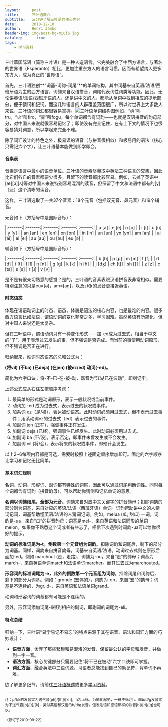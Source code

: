 ```yaml
---
layout:     post
title:      三叶语简介
subtitle:   三分钟了解三叶语的核心内容
date:       2018-12-10
author:     Henri Jambo
header-img: img/post-bg-miui6.jpg
catalog: 	  true
tags:
    - 学习资料
---
```


三叶草国际语（简称三叶语）是一种人造语言。它完美融合了中西方语言，与著名的世界语（Esperanto）相比，更加注重东方人的语言习惯，因而有希望纳入更多东方人，成为真正的“世界语”。

首先，三叶语独创**“词基-词韵-词尾”**的单词结构。其中词基来自英语/法语/西班牙语为主的西方语言，词韵来自汉语拼音，词尾代表词性词类等功能。因此，无论讲英语/法语/西班牙语的人，还是讲中文的人，都能从单词中找到相应的提示部分，便于猜词和记词。而这几种语言的人群覆盖范围很广，所以对世界上大多数人来说，三叶语的词汇都很容易掌握。![三叶语单词结构图]({{site.baseurl}}/img-post/2018-12-30-overview.png)例如，“树”叫tru，“火”叫firo，“雾”叫fogu，每个单词都含有词韵——也就是汉语拼音的韵母部分，对中国人来说就很容易记忆了；即使没有完全记住，在有上下文的情况下也很容易猜对词意，所以学起来完全不难。

除了词汇设计的特色之外，极易读的语音（与拼音很相似）和极易用的语法（核心只需记六个字），让三叶语基本能做到即学即会。
 
 
#### 音素表

音素是语言中最小的语音单位。三叶语的音素尽量取中英法三种语言的交集，因此比它们各自的音素都要少很多，且留下的读音都比较容易。例如，去掉了英语中[æ][ɜ][ʌ]等对中国人来说特别容易混淆的读音，但保留了中文和法语中都有的[y]（迂）这个清晰的读音。

这样，三叶语选取了一共37个音素：18个元音（包括双元音、鼻元音）和19个辅音。

元音如下（方括号中是国际音标）：

|:-------:|:-------:|:-------:|:-------:|:------:|
| a  [a]  | e  [e]  | o  [o]  |
| i  [i]  | u  [u]  | y  [y]  |
| an [an] | en [en] | on [on] |
| in [in] | un [un] | yn [yn] | am [aŋ] |
| ai [ai] | ei [ei] | au [au] | ou [əu] | eu [ə] |

辅音如下（方括号中是国际音标）：

|:-------:|:-------:|:-------:|:-------:|:------:|
| b  [b]  | p  [p]  | m  [m]  | f  [f]  |
| d  [d]  | t  [t]  | l  [l]  | n  [n]  |
| g  [g]  | k  [k]  | h  [h]  |
| j  [dʒ] | ch [tʃ] | sh [ʃ]  | 
| z  [z]  | c  [ts] | s  [s]  | r  [ɹ]  | v  [v]  |

是不是有很亲切熟悉的感觉？是的，三叶语的音素表跟汉语拼音表非常相似。需要特别注意的只是eu=[ə]，am=[aŋ]，以及z和r的发音更接近英语。
 
#### 时态语态
 
体现在谓语动词上的时态、语态、体貌是语法的核心内容，也是最难的内容。很多西方语言比如法语，谓语动词的变化非常之多，学习困难。虽然英语有所简化，但对中国人来说还是太复杂。
 
但在三叶语中，谓语动词只有一种变化形式——加-ed成为过去式，相当于中文的“了”，用于表示过去发生的事，但不强调是否完成。而当前的事使用动词原形，但不强调是否正在进行。

归纳起来，动词时态语态的总和公式为：

**(将vil) (不ba) (已deja) (在jen) (被ez/ed) 动词(-ed)。**

简化为六字口诀：将-不-已-在-被-动，谐音为“江湖已在波动”，即刻记牢。
 
上述公式应从右往左按顺序考虑：
 
1. 最简单的形式是动词原形，表示一般状况或当前事件。
2. 动词加 -ed 成为过去式，表示过去的状况或事件。
3. 加系词 ez（是/被），表达被动语态。此时动词必须用过去式，但不表示过去事件；用系动词ez的过去式（ed）表示过去的事件。
4. 加副词 jen (正在)，强调事件正在发生。
5. 加副词 deja (已经)，强调事件已经发生。此时动词必须用过去式。
6. 加副词 ba (不/没)，表示否定，即事件未曾发生或不会发生。
7. 加副词 vil (将/会)，表示将来的状况或事件，即预计会发生。

以上2~6每项内容都是可选，需要时按照上述固定顺序增加即可。固定的六字顺序让学习和记忆无比简单。


#### 基本词汇规则
 
名词、动词、形容词、副词都有特殊的词尾，因此可以通过词尾判断词性。同时每个词都含有词韵（拼音韵母），可以帮助你猜测和记忆单词的意思。
 
**名词以词韵结尾，全部为元音**。词韵来自对应中文关键字的拼音韵母；扣除词韵的部分则为词基，来自对应的英语/法语（西班牙语）单词。词韵帮助讲中文的人猜词记词，词基帮助懂英语/法语的人猜词记词。例如，melua (瓜; 甜瓜) 一词，词韵是-ua，来自“瓜”的拼音韵母；词基是mel-，来自英语和法语同形的单词melon。如果你不熟悉这个词或者有些忘了，相信下次遇到时词韵-ua可以给你很好的提示。
 
**动词的标准词尾为-t，倒数第一个元音组为词韵**。扣除词韵和词尾后，剩下的部分为词基。同样，词韵来自拼音韵母，词基来自英语/法语。动词过去式则在原形后面加-ed。例如 marchout (走，走路)，词韵为-ou，来自“走”的韵母；词基为march-，来自英语单词march和法语单词marcher。而其过去式为marchouted。
 
**形容词的标准词尾为-e，此外的倒数第一个元音组为词韵**。扣除词尾和词韵后，剩下的部分为词基。例如：gronde (宏伟的），词韵为-on，来自“宏”的韵母；词基是不连续的，为gr..d-，来自英语和法语单词grand。

动词和形容词的词基都有可能是不连续的。
 
另外，形容词添加词尾-li得到相应的副词，即副词的词尾为-eli。


#### 特点总结

归纳一下，三叶语“易学易记不易忘”的特点来源于其在语音、语法和词汇方面的巧妙设计：
 
* **语音方面**，舍弃了那些繁琐和易混淆的发音，保留最公认的字母和发音，并做到一字一音。
* **语法方面**，核心关键部分只需要记住“将不已在被动”六字口诀即可掌握。
* **词汇方面**，融合英法中三语词源，习语者总能找到自己的助记符，背单词不再难。


欲了解更多细节，请前往[三叶语概述]({{site.baseurl}}/2019/01/11/三叶语概述)或更多[学习资料]({{site.baseurl}}/1-resources)。

------

<small>注：p/t/k的发音实为送气音[ph]/[th]/[kh]，h为上标。为简化起见，一律不标注h。而b/d/g发音实为不送气音[p]/[t]/[k]，类似英语和汉语的b/d/g发音，但发法语和德语那样的浊音[b]/[d]/[g]也可以。</small>

<small>（修订于2019-09-22）</small>
